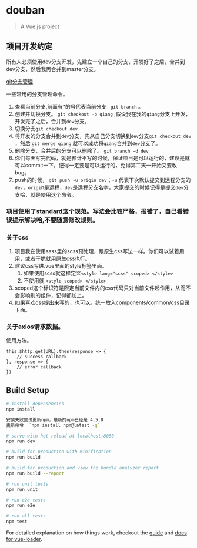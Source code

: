 # douban

> A Vue.js project

## 项目开发约定
所有人必须使用dev分支开发，先建立一个自己的分支，开发好了之后，合并到dev分支，然后我再合并到master分支。

[git分支管理](http://www.liaoxuefeng.com/wiki/0013739516305929606dd18361248578c67b8067c8c017b000/0013743862006503a1c5bf5a783434581661a3cc2084efa000)

一些常用的分支管理命令。
1. 查看当前分支,前面有*的号代表当前分支  ` git branch`   。
2. 创建并切换分支。 `git checkout -b qiang` ,假设我在我的`qiang`分支上开发，开发完了之后，合并到`dev`分支。
3. 切换分支`git checkout dev` 
4. 将开发的分支合并到`dev`分支，先从自己分支切换到`dev`分支`git checkout dev` ，然后 `git merge qiang` 就可以成功将`qiang`合并到`dev`分支了。
5. 删除分支，合并后的分支可以删除了。 `git branch -d dev`
6. 你们每天写完代码，就是预计不写的时候，保证项目是可以运行的，建议是就可以commit一下，记得一定要是可以运行的，免得第二天一开始又要改bug。
7. push的时候， `git push -u origin dev`；`-u` 代表下次默认提交到远程分支的`dev`，`origi`n是远程，`dev`是远程分支名字，大家提交的时候记得是提交`dev`分支哈，就是使用这个命令。


### 项目使用了standard这个规范。写法会比较严格，报错了，自己看错误提示解决哈,不要随意修改规则。


### 关于css
1. 项目我在使用sass里的scss预处理，跟原生css写法一样。你们可以试着用用，或者干脆就用原生css也行。
2. 建议css写进.vue里面的style标签里面。
    1.  如果使用scss就这样定义`<style lang="scss" scoped> </style>`
    2.  不使用就 `<style scoped> </style>`
3. scoped这个标识符是限定当前文件内的css代码只对当前文件起作用，从而不会影响别的组件，记得都加上。
4. 如果喜欢css提出来写的，也可以。统一放入components/common/css目录下面。

### 关于axios请求数据。
使用方法。
```
this.$http.get(URL).then(response => {
    // success callback
}, response => {
    // error callback
})
```



## Build Setup

``` bash
# install dependencies
npm install

安装失败尝试更新npm，最新的npm已经是 4.5.0  
更新命令  `npm install npm@latest -g`

# serve with hot reload at localhost:8080
npm run dev

# build for production with minification
npm run build

# build for production and view the bundle analyzer report
npm run build --report

# run unit tests
npm run unit

# run e2e tests
npm run e2e

# run all tests
npm test
```

For detailed explanation on how things work, checkout the [guide](http://vuejs-templates.github.io/webpack/) and [docs for vue-loader](http://vuejs.github.io/vue-loader).
